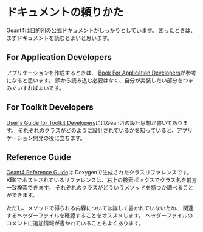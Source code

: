 # ドキュメントの頼りかた

Geant4は目的別の公式ドキュメントがしっかりとしています。
困ったときは、まずドキュメントを読むとよいと思います。

## For Application Developers

アプリケーションを作成するときは、
[Book For Application Developers](https://geant4-userdoc.web.cern.ch/UsersGuides/ForApplicationDeveloper/html/index.html)が参考になると思います。
頭から読み込む必要はなく、自分が実装したい部分をつまみぐいすればよいです。

## For Toolkit Developers

[User's Guide for Toolkit Developers](https://geant4-userdoc.web.cern.ch/UsersGuides/ForToolkitDeveloper/html/index.html)にはGeant4の設計思想が書いてあります。
それぞれのクラスがどのように設計されているかを知っていると、アプリケーション開発の役に立ちます。

## Reference Guide

[Geant4 Reference Guide](https://geant4.kek.jp/Reference/)は
Doxygenで生成されたクラスリファレンスです。
KEKでホストされているリファレンスは、右上の検索ボックスでクラス名を前方一致検索できます。
それぞれのクラスがどういうメソッドを持つか調べることができます。

ただし、メソッドで得られる内容については詳しく書かれていないため、
関連するヘッダーファイルを確認することをオススメします。
ヘッダーファイルのコメントに追加情報が書かれていることもよくあります。
